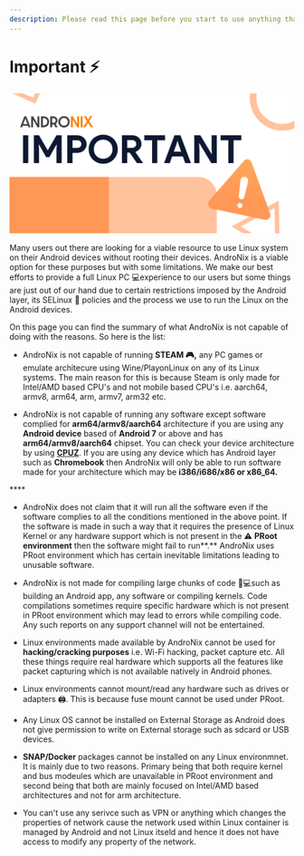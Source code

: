 ```yaml
---
description: Please read this page before you start to use anything that Andronix offers.
---
```


# Important ⚡

![](../.gitbook/assets/imp_banner.png)

Many users out there are looking for a viable resource to use Linux system on their Android devices without rooting their devices. AndroNix is a viable option for these purposes but with some limitations. We make our best efforts to provide a full Linux PC 💻experience to our users but some things are just out of our hand due to certain restrictions imposed by the Android layer, its SELinux 🔐 policies and the process we use to run the Linux on the Android devices. 

On this page you can find the summary of what AndroNix is not capable of doing with the reasons. So here is the list:

* AndroNix is not capable of running **STEAM 🎮,** any PC games or emulate architecure using Wine/PlayonLinux on any of its Linux systems. The main reason for this is because Steam is only made for Intel/AMD based CPU's and not mobile based CPU's i.e. aarch64, armv8, arm64, arm, armv7, arm32 etc.



* AndroNix is not capable of running any software except software complied for **arm64/armv8/aarch64** architecture if you are using any **Android device** based of **Android 7** or above and has **arm64/armv8/aarch64** chipset. You can check your device architecture by using [**CPUZ**](https://play.google.com/store/apps/details?id=com.cpuid.cpu_z). If you are using any device which has Android layer such as **Chromebook** then AndroNix will only be able to run software made for your architecture which may be **i386/i686/x86 or x86\_64.** 

\*\*\*\*

* AndroNix does not claim that it will run all the software even if the software complies to all the conditions mentioned in the above point. If the software is made in such a way that it requires the presence of Linux Kernel or any hardware support which is not present in the ⚠ **PRoot environment** then the software might fail to run**.** AndroNix uses PRoot environment which has certain inevitable limitations leading to unusable software.



*  AndroNix is not made for compiling large chunks of code 👩💻such as building an Android app, any software or compiling kernels. Code compilations sometimes require specific hardware which is not present in PRoot environment which may lead to errors while compiling code. Any such reports on any support channel will not be entertained. 



* Linux environments made available by AndroNix cannot be used for **hacking/cracking purposes** i.e. Wi-Fi hacking, packet capture etc. All these things require real hardware which supports all the features like packet capturing which is not available natively in Android phones. 



* Linux environments cannot mount/read any hardware such as drives or adapters 🖨. This is because fuse mount cannot be used under PRoot.



* Any Linux OS cannot be installed on External Storage as Android does not give permission to write on External storage such as sdcard or USB devices. 



* **SNAP/Docker** packages cannot be installed on any Linux environmnet. It is mainly due to two reasons. Primary being that both require kernel and bus modeules which are unavailable in PRoot environment and second being that both are mainly focused on Intel/AMD based architectures and not for arm architecture.



* You can't use any serivce such as VPN or anything which changes the properties of network cause the network used within Linux container is managed by Android and not Linux itseld and hence it does not have access to modify any property of the network.

